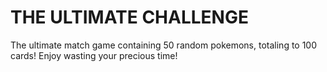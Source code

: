 # THE ULTIMATE CHALLENGE

The ultimate match game containing 50 random pokemons, totaling to 100 cards! Enjoy wasting your precious time!